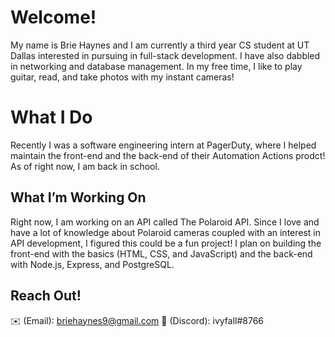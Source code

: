# Welcome!
My name is Brie Haynes and I am currently a third year CS student at UT Dallas interested in pursuing in full-stack development. I have also dabbled in networking and database management. In my free time, I like to play guitar, read, and take photos with my instant cameras!

# What I Do
Recently I was a software engineering intern at PagerDuty, where I helped maintain the front-end and the back-end of their Automation Actions prodct! As of right now, I am back in school.

## What I’m Working On
Right now, I am working on an API called The Polaroid API. Since I love and have a lot of knowledge about Polaroid cameras coupled with an interest in API development, I figured this could be a fun project! I plan on building the front-end with the basics (HTML, CSS, and JavaScript) and the back-end with Node.js, Express, and PostgreSQL.

## Reach Out!
✉️ (Email): briehaynes9@gmail.com
👾 (Discord): ivyfall#8766
